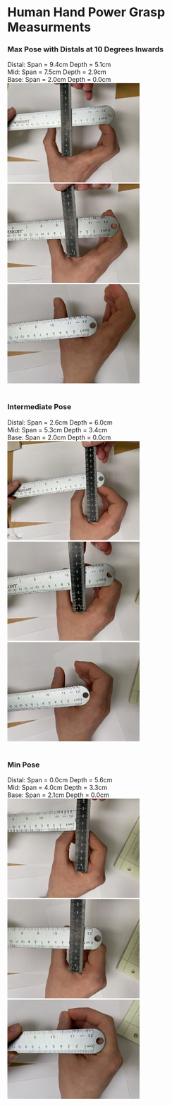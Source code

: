 # Human Hand Power Grasp Measurments


### Max Pose with Distals at 10 Degrees Inwards

Distal: Span = 9.4cm Depth = 5.1cm <br>
Mid: Span = 7.5cm Depth = 2.9cm <br>
Base: Span = 2.0cm Depth = 0.0cm <br>
<img src="Images/Human_Hand_Power_max_distal.JPG" width="300"> <img src="Images/Human_Hand_Power_max_mid.JPG" width="300"> <img src="Images/Human_Hand_Power_max_base.JPG" width="300"> <br>
<br>

### Intermediate Pose

Distal: Span = 2.6cm Depth = 6.0cm <br>
Mid: Span = 5.3cm Depth = 3.4cm <br>
Base: Span = 2.0cm Depth = 0.0cm <br>
<img src="Images/Human_Hand_Power_int_distal.JPG" width="300"> <img src="Images/Human_Hand_Power_int_mid.JPG" width="300"> <img src="Images/Human_Hand_Power_int_base.JPG" width="300"> <br>
<br>

### Min Pose

Distal: Span = 0.0cm Depth = 5.6cm <br>
Mid: Span = 4.0cm Depth = 3.3cm <br>
Base: Span = 2.1cm Depth = 0.0cm <br>
<img src="Images/Human_Hand_Power_min_distal.JPG" width="300"> <img src="Images/Human_Hand_Power_min_mid.JPG" width="300"> <img src="Images/Human_Hand_Power_min_base.JPG" width="300"> <br>
